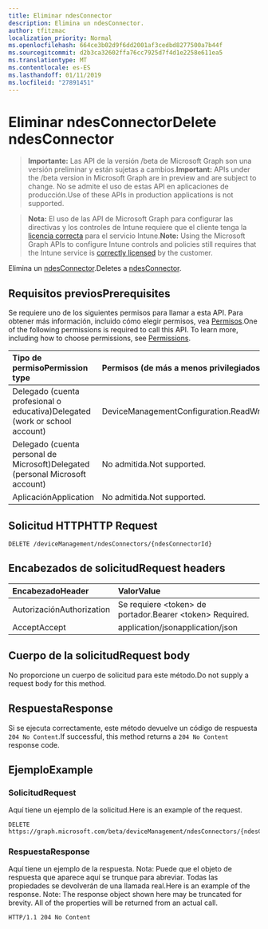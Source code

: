 ```yaml
---
title: Eliminar ndesConnector
description: Elimina un ndesConnector.
author: tfitzmac
localization_priority: Normal
ms.openlocfilehash: 664ce3b02d9f6dd2001af3cedbd8277500a7b44f
ms.sourcegitcommit: d2b3ca32602ffa76cc7925d7f4d1e2258e611ea5
ms.translationtype: MT
ms.contentlocale: es-ES
ms.lasthandoff: 01/11/2019
ms.locfileid: "27891451"
---
```

# <a name="delete-ndesconnector"></a><span data-ttu-id="cff9c-103">Eliminar ndesConnector</span><span class="sxs-lookup"><span data-stu-id="cff9c-103">Delete ndesConnector</span></span>

> <span data-ttu-id="cff9c-104">**Importante:** Las API de la versión /beta de Microsoft Graph son una versión preliminar y están sujetas a cambios.</span><span class="sxs-lookup"><span data-stu-id="cff9c-104">**Important:** APIs under the /beta version in Microsoft Graph are in preview and are subject to change.</span></span> <span data-ttu-id="cff9c-105">No se admite el uso de estas API en aplicaciones de producción.</span><span class="sxs-lookup"><span data-stu-id="cff9c-105">Use of these APIs in production applications is not supported.</span></span>

> <span data-ttu-id="cff9c-106">**Nota:** El uso de las API de Microsoft Graph para configurar las directivas y los controles de Intune requiere que el cliente tenga la [licencia correcta](https://go.microsoft.com/fwlink/?linkid=839381) para el servicio Intune.</span><span class="sxs-lookup"><span data-stu-id="cff9c-106">**Note:** Using the Microsoft Graph APIs to configure Intune controls and policies still requires that the Intune service is [correctly licensed](https://go.microsoft.com/fwlink/?linkid=839381) by the customer.</span></span>

<span data-ttu-id="cff9c-107">Elimina un [ndesConnector](../resources/intune-deviceconfig-ndesconnector.md).</span><span class="sxs-lookup"><span data-stu-id="cff9c-107">Deletes a [ndesConnector](../resources/intune-deviceconfig-ndesconnector.md).</span></span>
## <a name="prerequisites"></a><span data-ttu-id="cff9c-108">Requisitos previos</span><span class="sxs-lookup"><span data-stu-id="cff9c-108">Prerequisites</span></span>
<span data-ttu-id="cff9c-p102">Se requiere uno de los siguientes permisos para llamar a esta API. Para obtener más información, incluido cómo elegir permisos, vea [Permisos](/graph/permissions-reference).</span><span class="sxs-lookup"><span data-stu-id="cff9c-p102">One of the following permissions is required to call this API. To learn more, including how to choose permissions, see [Permissions](/graph/permissions-reference).</span></span>

|<span data-ttu-id="cff9c-111">Tipo de permiso</span><span class="sxs-lookup"><span data-stu-id="cff9c-111">Permission type</span></span>|<span data-ttu-id="cff9c-112">Permisos (de más a menos privilegiados)</span><span class="sxs-lookup"><span data-stu-id="cff9c-112">Permissions (from most to least privileged)</span></span>|
|:---|:---|
|<span data-ttu-id="cff9c-113">Delegado (cuenta profesional o educativa)</span><span class="sxs-lookup"><span data-stu-id="cff9c-113">Delegated (work or school account)</span></span>|<span data-ttu-id="cff9c-114">DeviceManagementConfiguration.ReadWrite.All</span><span class="sxs-lookup"><span data-stu-id="cff9c-114">DeviceManagementConfiguration.ReadWrite.All</span></span>|
|<span data-ttu-id="cff9c-115">Delegado (cuenta personal de Microsoft)</span><span class="sxs-lookup"><span data-stu-id="cff9c-115">Delegated (personal Microsoft account)</span></span>|<span data-ttu-id="cff9c-116">No admitida.</span><span class="sxs-lookup"><span data-stu-id="cff9c-116">Not supported.</span></span>|
|<span data-ttu-id="cff9c-117">Aplicación</span><span class="sxs-lookup"><span data-stu-id="cff9c-117">Application</span></span>|<span data-ttu-id="cff9c-118">No admitida.</span><span class="sxs-lookup"><span data-stu-id="cff9c-118">Not supported.</span></span>|

## <a name="http-request"></a><span data-ttu-id="cff9c-119">Solicitud HTTP</span><span class="sxs-lookup"><span data-stu-id="cff9c-119">HTTP Request</span></span>
<!-- {
  "blockType": "ignored"
}
-->
``` http
DELETE /deviceManagement/ndesConnectors/{ndesConnectorId}
```

## <a name="request-headers"></a><span data-ttu-id="cff9c-120">Encabezados de solicitud</span><span class="sxs-lookup"><span data-stu-id="cff9c-120">Request headers</span></span>
|<span data-ttu-id="cff9c-121">Encabezado</span><span class="sxs-lookup"><span data-stu-id="cff9c-121">Header</span></span>|<span data-ttu-id="cff9c-122">Valor</span><span class="sxs-lookup"><span data-stu-id="cff9c-122">Value</span></span>|
|:---|:---|
|<span data-ttu-id="cff9c-123">Autorización</span><span class="sxs-lookup"><span data-stu-id="cff9c-123">Authorization</span></span>|<span data-ttu-id="cff9c-124">Se requiere &lt;token&gt; de portador.</span><span class="sxs-lookup"><span data-stu-id="cff9c-124">Bearer &lt;token&gt; Required.</span></span>|
|<span data-ttu-id="cff9c-125">Accept</span><span class="sxs-lookup"><span data-stu-id="cff9c-125">Accept</span></span>|<span data-ttu-id="cff9c-126">application/json</span><span class="sxs-lookup"><span data-stu-id="cff9c-126">application/json</span></span>|

## <a name="request-body"></a><span data-ttu-id="cff9c-127">Cuerpo de la solicitud</span><span class="sxs-lookup"><span data-stu-id="cff9c-127">Request body</span></span>
<span data-ttu-id="cff9c-128">No proporcione un cuerpo de solicitud para este método.</span><span class="sxs-lookup"><span data-stu-id="cff9c-128">Do not supply a request body for this method.</span></span>

## <a name="response"></a><span data-ttu-id="cff9c-129">Respuesta</span><span class="sxs-lookup"><span data-stu-id="cff9c-129">Response</span></span>
<span data-ttu-id="cff9c-130">Si se ejecuta correctamente, este método devuelve un código de respuesta `204 No Content`.</span><span class="sxs-lookup"><span data-stu-id="cff9c-130">If successful, this method returns a `204 No Content` response code.</span></span>

## <a name="example"></a><span data-ttu-id="cff9c-131">Ejemplo</span><span class="sxs-lookup"><span data-stu-id="cff9c-131">Example</span></span>
### <a name="request"></a><span data-ttu-id="cff9c-132">Solicitud</span><span class="sxs-lookup"><span data-stu-id="cff9c-132">Request</span></span>
<span data-ttu-id="cff9c-133">Aquí tiene un ejemplo de la solicitud.</span><span class="sxs-lookup"><span data-stu-id="cff9c-133">Here is an example of the request.</span></span>
``` http
DELETE https://graph.microsoft.com/beta/deviceManagement/ndesConnectors/{ndesConnectorId}
```

### <a name="response"></a><span data-ttu-id="cff9c-134">Respuesta</span><span class="sxs-lookup"><span data-stu-id="cff9c-134">Response</span></span>
<span data-ttu-id="cff9c-p103">Aquí tiene un ejemplo de la respuesta. Nota: Puede que el objeto de respuesta que aparece aquí se trunque para abreviar. Todas las propiedades se devolverán de una llamada real.</span><span class="sxs-lookup"><span data-stu-id="cff9c-p103">Here is an example of the response. Note: The response object shown here may be truncated for brevity. All of the properties will be returned from an actual call.</span></span>
``` http
HTTP/1.1 204 No Content
```





